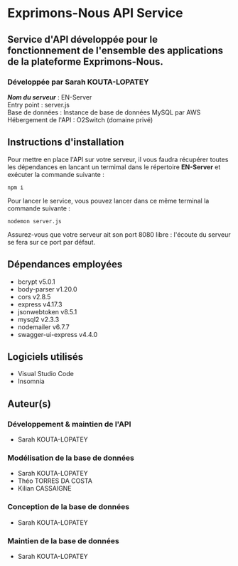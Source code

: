 # Exprimons-Nous API Service
## Service d'API développée pour le fonctionnement de l'ensemble des applications de la plateforme Exprimons-Nous.
### Développée par Sarah KOUTA-LOPATEY

_**Nom du serveur**_ : EN-Server<br>
Entry point : server.js<br>
Base de données : Instance de base de données MySQL par AWS<br>
Hébergement de l'API : O2Switch (domaine privé)<br>

## Instructions d'installation
Pour mettre en place l'API sur votre serveur, il vous faudra récupérer toutes les dépendances en lancant un termimal dans le répertoire **EN-Server** et exécuter la commande suivante :
```
npm i
```

Pour lancer le service, vous pouvez lancer dans ce même terminal la commande suivante :
```
nodemon server.js
```

Assurez-vous que votre serveur ait son port 8080 libre : l'écoute du serveur se fera sur ce port par défaut.

## Dépendances employées
* bcrypt v5.0.1
* body-parser v1.20.0
* cors v2.8.5
* express v4.17.3
* jsonwebtoken v8.5.1
* mysql2 v2.3.3
* nodemailer v6.7.7
* swagger-ui-express v4.4.0

## Logiciels utilisés
* Visual Studio Code
* Insomnia


## Auteur(s)
### Développement & maintien de l'API
* Sarah KOUTA-LOPATEY

### Modélisation de la base de données
* Sarah KOUTA-LOPATEY
* Théo TORRES DA COSTA
* Kilian CASSAIGNE

### Conception de la base de données
* Sarah KOUTA-LOPATEY

### Maintien de la base de données
* Sarah KOUTA-LOPATEY
